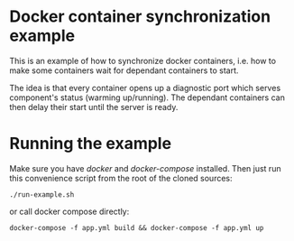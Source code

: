 # Docker container synchronization example

This is an example of how to synchronize docker containers, i.e. how to make some containers wait for dependant containers to start.

The idea is that every container opens up a diagnostic port which serves component's status (warming up/running). The dependant containers can then delay their start until the server is ready.

# Running the example

Make sure you have *docker* and *docker-compose* installed. Then just run this convenience script from the root of the cloned sources:

    ./run-example.sh

or call docker compose directly:

    docker-compose -f app.yml build && docker-compose -f app.yml up
